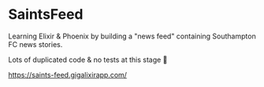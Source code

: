 # SaintsFeed

Learning Elixir & Phoenix by building a "news feed" containing Southampton FC news stories.

Lots of duplicated code & no tests at this stage 🤷

https://saints-feed.gigalixirapp.com/
